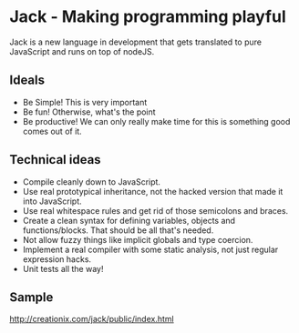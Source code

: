 # Jack - Making programming playful

Jack is a new language in development that gets translated to pure JavaScript and runs on top of nodeJS.

## Ideals

 - Be Simple! This is very important
 - Be fun! Otherwise, what's the point
 - Be productive! We can only really make time for this is something good comes out of it.

## Technical ideas

 - Compile cleanly down to JavaScript.
 - Use real prototypical inheritance, not the hacked version that made it into JavaScript.
 - Use real whitespace rules and get rid of those semicolons and braces.
 - Create a clean syntax for defining variables, objects and functions/blocks.  That should be all that's needed.
 - Not allow fuzzy things like implicit globals and type coercion.
 - Implement a real compiler with some static analysis, not just regular expression hacks.
 - Unit tests all the way!

## Sample

<http://creationix.com/jack/public/index.html>